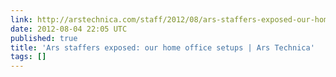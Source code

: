 ```yaml
---
link: http://arstechnica.com/staff/2012/08/ars-staffers-exposed-our-home-office-setups/
date: 2012-08-04 22:05 UTC
published: true
title: 'Ars staffers exposed: our home office setups | Ars Technica'
tags: []
---
```




